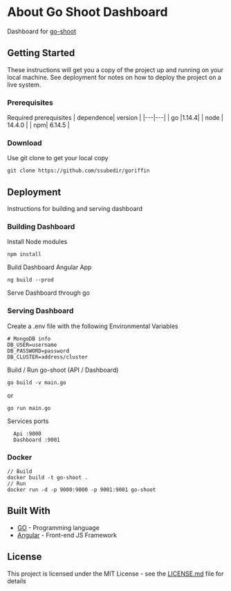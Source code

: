 # About Go Shoot Dashboard
Dashboard for [go-shoot](https://github.com/ssubedir/go-shoot)

## Getting Started

These instructions will get you a copy of the project up and running on your local machine. See deployment for notes on how to deploy the project on a live system.

### Prerequisites
Required prerequisites
| dependence|  version | 
|---|---|
| go  |1.14.4|
| node | 14.4.0 |
| npm| 6.14.5  |


### Download

Use git clone to get your local copy 
```
git clone https://github.com/ssubedir/goriffin
```

## Deployment

Instructions for building and serving dashboard

### Building Dashboard

Install Node modules
```
npm install
```
Build Dashboard Angular App 
```
ng build --prod
```
Serve Dashboard through go

### Serving Dashboard

Create a .env file with the following Environmental Variables
```
# MongoDB info
DB_USER=username
DB_PASSWORD=password
DB_CLUSTER=address/cluster
```

Build / Run go-shoot (API / Dashboard)
```
go build -v main.go 
```
or
```
go run main.go 
```
Services ports
```
  Api :9000
  Dashboard :9001
```
### Docker

```
// Build
docker build -t go-shoot .
// Run
docker run -d -p 9000:9000 -p 9001:9001 go-shoot
```

## Built With

* [GO](https://golang.org/) - Programming language
* [Angular](https://angular.io/) - Front-end JS Framework

## License

This project is licensed under the MIT License - see the [LICENSE.md](https://github.com/ssubedir/go-shoot-dashboard/blob/master/LICENSE) file for details


